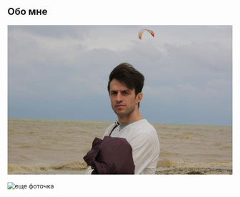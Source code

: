 ## Обо мне
![Igor Ostroverkhov](https://github.com/IgorOstroverkhovQAMID44/Igor_Ostroverkhov/blob/main/FB_IMG_1660298283394.jpg)



![еще фоточка](https://disk.yandex.ru/d/qRSDmu69ZhyH6g)


